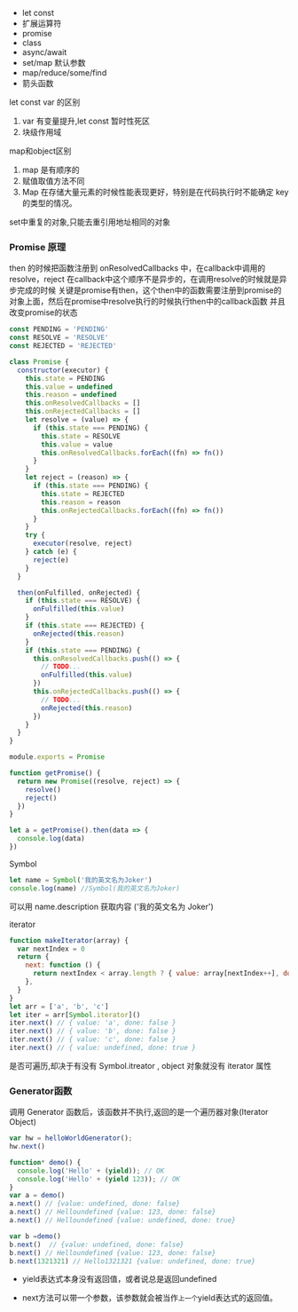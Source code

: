 + let const 
+ 扩展运算符 
+ promise 
+ class 
+ async/await  
+ set/map 默认参数  
+ map/reduce/some/find
+ 箭头函数

let const var 的区别
1. var 有变量提升,let const 暂时性死区
2. 块级作用域

map和object区别
1. map 是有顺序的
2. 赋值取值方法不同
3. Map 在存储大量元素的时候性能表现更好，特别是在代码执行时不能确定 key 的类型的情况。

set中重复的对象,只能去重引用地址相同的对象

### Promise 原理

then 的时候把函数注册到 onResolvedCallbacks 中，在callback中调用的resolve，reject
在callback中这个顺序不是异步的，在调用resolve的时候就是异步完成的时候
关键是promise有then，这个then中的函数需要注册到promise的对象上面，然后在promise中resolve执行的时候执行then中的callback函数
并且改变promise的状态

```js
const PENDING = 'PENDING'
const RESOLVE = 'RESOLVE'
const REJECTED = 'REJECTED'

class Promise {
  constructor(executor) {
    this.state = PENDING
    this.value = undefined
    this.reason = undefined
    this.onResolvedCallbacks = []
    this.onRejectedCallbacks = []
    let resolve = (value) => {
      if (this.state === PENDING) {
        this.state = RESOLVE
        this.value = value
        this.onResolvedCallbacks.forEach((fn) => fn())
      }
    }
    let reject = (reason) => {
      if (this.state === PENDING) {
        this.state = REJECTED
        this.reason = reason
        this.onRejectedCallbacks.forEach((fn) => fn())
      }
    }
    try {
      executor(resolve, reject)
    } catch (e) {
      reject(e)
    }
  }

  then(onFulfilled, onRejected) {
    if (this.state === RESOLVE) {
      onFulfilled(this.value)
    }
    if (this.state === REJECTED) {
      onRejected(this.reason)
    }
    if (this.state === PENDING) {
      this.onResolvedCallbacks.push(() => {
        // TODO...
        onFulfilled(this.value)
      })
      this.onRejectedCallbacks.push(() => {
        // TODO...
        onRejected(this.reason)
      })
    }
  }
}

module.exports = Promise

function getPromise() {
  return new Promise((resolve, reject) => {
    resolve()
    reject()
  })
}

let a = getPromise().then(data => {
  console.log(data)
})
```

Symbol

```js
let name = Symbol('我的英文名为Joker')
console.log(name) //Symbol(我的英文名为Joker)
```

可以用 name.description 获取内容 ('我的英文名为 Joker')

iterator

```js
function makeIterator(array) {
  var nextIndex = 0
  return {
    next: function () {
      return nextIndex < array.length ? { value: array[nextIndex++], done: false } : { value: undefined, done: true }
    },
  }
}
let arr = ['a', 'b', 'c']
let iter = arr[Symbol.iterator]()
iter.next() // { value: 'a', done: false }
iter.next() // { value: 'b', done: false }
iter.next() // { value: 'c', done: false }
iter.next() // { value: undefined, done: true }
```

是否可遍历,却决于有没有 Symbol.itreator , object 对象就没有 iterator 属性


### Generator函数

调用 Generator 函数后，该函数并不执行,返回的是一个遍历器对象(Iterator Object)

```js
var hw = helloWorldGenerator();
hw.next()

function* demo() {
  console.log('Hello' + (yield)); // OK
  console.log('Hello' + (yield 123)); // OK
}
var a = demo()
a.next() // {value: undefined, done: false}
a.next() // Helloundefined {value: 123, done: false}
a.next() // Helloundefined {value: undefined, done: true}

var b =demo()
b.next()  // {value: undefined, done: false}
b.next() // Helloundefined {value: 123, done: false}
b.next(1321321) // Hello1321321 {value: undefined, done: true}
```

+ yield表达式本身没有返回值，或者说总是返回undefined

+ next方法可以带一个参数，该参数就会被当作`上一个`yield表达式的返回值。